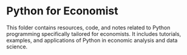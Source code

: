 # Python for Economist

This folder contains resources, code, and notes related to Python programming specifically tailored for economists. It includes tutorials, examples, and applications of Python in economic analysis and data science.